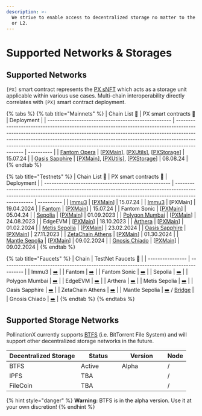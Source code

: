 ```yaml
---
description: >-
  We strive to enable access to decentralized storage no matter to the native L1
  or L2.
---
```


# Supported Networks & Storages

## Supported Networks

`[PX]` smart contract represents the [PX sNFT](px-storage-nft.md) which acts as a storage unit applicable within various use cases. Multi-chain interoperability directly correlates with `[PX]` smart contract deployment.&#x20;

{% tabs %}
{% tab title="Mainnets" %}
| Chain List 🔗                                       | PX smart contracts 🔗                                                                                                                                                                                                                                                                                                                   | Deployment |
| --------------------------------------------------- | --------------------------------------------------------------------------------------------------------------------------------------------------------------------------------------------------------------------------------------------------------------------------------------------------------------------------------------- | ---------- |
| [Fantom Opera](https://chainlist.org/chain/250)     | \[[PXMain](https://ftmscan.com/address/0x1142b080a5493695e3E35c9C4269f6C06B5CE0F4)], \[[PXUtils](https://ftmscan.com/address/0xd0466eb975de9cdfd790db14f143f4aaafd67cf2)], \[[PXStorage](https://ftmscan.com/address/0xe6cd5c37f5687ba0fd44b429e14be2689a2592ea)]                                                                       | 15.07.24   |
| [Oasis Sapphire](https://chainlist.org/chain/23294) | \[[PXMain](https://explorer.oasis.io/mainnet/sapphire/address/0x1142b080a5493695e3E35c9C4269f6C06B5CE0F4)],  \[[PXUtils](https://explorer.oasis.io/mainnet/sapphire/address/0xd0466eB975dE9CDfd790Db14f143f4aAAFd67cF2)], \[[PXStorage](https://explorer.oasis.io/mainnet/sapphire/address/0xe6CD5C37F5687ba0fd44B429E14be2689A2592eA)] | 08.08.24   |
{% endtab %}

{% tab title="Testnets" %}
| Chain List 🔗                                        | PX smart contracts 🔗                                                                                                                                                           | Deployment |
| ---------------------------------------------------- | ------------------------------------------------------------------------------------------------------------------------------------------------------------------------------- | ---------- |
| [Immu3](https://chainlist.org/chain/3100)            | \[[PXMain](https://evmexplorer.tanssi-chains.network/address/0x3e4760aC84f99ED1CB505fe0973b54d6E77B3C99?rpcUrl=https%3A%2F%2Ffraa-flashbox-2800-rpc.a.stagenet.tanssi.network)] | 15.07.24   |
| [Immu3](https://chainlist.org/chain/3100)            | \[PXMain]                                                                                                                                                                       | 19.04.2024 |
| [Fantom](https://chainlist.org/chain/4002)           | \[[PXMain](https://testnet.ftmscan.com/address/0xCFa778071BAd55BA6c893B3Fa5683F2231d3464F)]                                                                                     | 15.07.24   |
| Fantom Sonic                                         | \[[PXMain](https://public-sonic.fantom.network/address/0xF416eC122f61B933207915946B00364674eB3134)]                                                                             | 05.04.24   |
| [Sepolia](https://chainlist.org/chain/11155111)      | \[[PXMain](https://sepolia.etherscan.io/address/0xd0466eb975de9cdfd790db14f143f4aaafd67cf2)]                                                                                    | 01.09.2023 |
| [Polygon Mumbai](https://chainlist.org/chain/80001)  | \[[PXMain](https://mumbai.polygonscan.com/address/0x327d9765b9979a5bdae587971ff9c5d94596385b)]                                                                                  | 24.08.2023 |
| EdgeEVM                                              | \[[PXMain](https://testnet.edgscan.live/address/0xd0466eB975dE9CDfd790Db14f143f4aAAFd67cF2)]                                                                                    | 18.10.2023 |
| [Arthera](https://chainlist.org/chain/10243)         | \[[PXMain](https://explorer-test.arthera.net/address/0x3F399f029BDCc695CfC8bab174938EdEaB84E546)]                                                                               | 01.02.2024 |
| [Metis Sepolia](https://chainlist.org/chain/59902)   | \[[PXMain](https://sepolia.explorer.metisdevops.link/address/0xd0466eB975dE9CDfd790Db14f143f4aAAFd67cF2)]                                                                       | 23.02.2024 |
| [Oasis Sapphire](https://chainlist.org/chain/23295)  | \[[PXMain](https://testnet.explorer.sapphire.oasis.dev/address/0xd0466eB975dE9CDfd790Db14f143f4aAAFd67cF2)]                                                                     | 27.11.2023 |
| [ZetaChain Athens](https://chainlist.org/chain/7001) | \[[PXMain](https://explorer.zetachain.com/address/0xd0466eB975dE9CDfd790Db14f143f4aAAFd67cF2)]                                                                                  | 01.30.2024 |
| [Mantle Sepolia](https://chainlist.org/chain/5003)   | \[[PXMain](https://explorer.sepolia.mantle.xyz/address/0xd0466eB975dE9CDfd790Db14f143f4aAAFd67cF2)]                                                                             | 09.02.2024 |
| [Gnosis Chiado](https://chainlist.org/chain/10200)   | \[[PXMain](https://gnosis-chiado.blockscout.com/address/0xd0466eB975dE9CDfd790Db14f143f4aAAFd67cF2)]                                                                            | 09.02.2024 |
{% endtab %}

{% tab title="Faucets" %}
| Chain            | TestNet Faucets 🔗                                                                      |
| ---------------- | --------------------------------------------------------------------------------------- |
| Immu3            | [➡️](https://immu3-faucet.vercel.app/)                                                  |
| Fantom           | [➡️](https://faucet.fantom.network/)                                                    |
| Fantom Sonic     | [➡️](https://public-sonic.fantom.network/account)                                       |
| Sepolia          | [➡️](https://sepolia-faucet.pk910.de/)                                                  |
| Polygon Mumbai   | [➡️](https://faucet.polygon.technology/)                                                |
| EdgeEVM          | [➡️](https://beresheet-evm-faucet.vercel.app/)                                          |
| Arthera          | [➡️](https://faucet2.arthera.net/)                                                      |
| Metis Sepolia    | [➡️](https://sepolia.faucet.metisdevops.link/)                                          |
| Oasis Sapphire   | [➡️](https://faucet.testnet.oasis.dev/)                                                 |
| ZetaChain Athens | [➡️](https://www.covalenthq.com/faucet/#form)                                           |
| Mantle Sepolia   | [➡️](https://faucet.sepolia.mantle.xyz/) / [Bridge](https://bridge.sepolia.mantle.xyz/) |
| Gnosis Chiado    | [➡️](https://faucet.chiadochain.net/)                                                   |
{% endtab %}
{% endtabs %}

## Supported Storage Networks

PollinationX currently supports [BTFS](https://www.btfs.io/) (i.e. BitTorrent File System) and will support other decentralized storage networks in the future.&#x20;

<table><thead><tr><th>Decentralized Storage</th><th width="92.33333333333331">Status</th><th width="105">Version</th><th>Node</th></tr></thead><tbody><tr><td>BTFS</td><td>Active</td><td>Alpha</td><td>/</td></tr><tr><td>IPFS</td><td>TBA</td><td></td><td>/</td></tr><tr><td>FileCoin</td><td>TBA</td><td></td><td>/</td></tr></tbody></table>

{% hint style="danger" %}
**Warning:** BTFS is in the alpha version. Use it at your own discretion!
{% endhint %}
